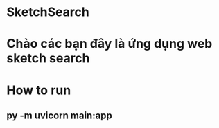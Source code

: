 # SketchSearch
# Chào các bạn đây là  ứng dụng web sketch search
# How to run
## py -m uvicorn main:app
